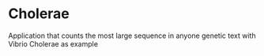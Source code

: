# Cholerae
Application that counts the most large sequence in anyone genetic text with Vibrio Cholerae as example
